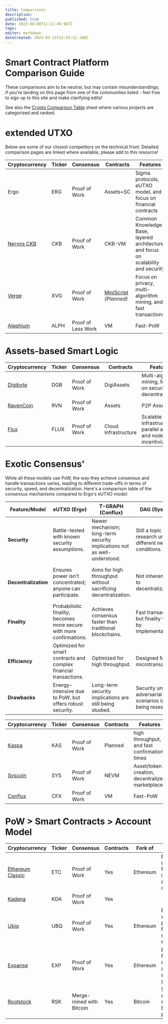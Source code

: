 ```yaml
---
title: Comparisons
description: 
published: true
date: 2023-08-08T11:11:49.987Z
tags: 
editor: markdown
dateCreated: 2023-03-15T12:29:22.180Z
---
```


# Smart Contract Platform Comparison Guide

These comparisons aim to be neutral, but may contain misunderstandings; if you're landing on this page from one of the communities listed - feel free to sign up to this site and make clarifying edits!

See also the [Crypto Comparison Table](https://docs.google.com/spreadsheets/d/1SBCylFAuJRcvZ47obGXfQz19bHDYdaJznnzemcaBgWk/edit?usp=sharing) sheet where various projects are categorised and ranked. 

# extended UTXO

Below are some of our closest competitors on the technical front. Detailed comparison pages are linked where available, please add to this resource!


| Cryptocurrency   | Ticker | Consensus  | Contracts |  Features  |  Model | 
|------------------|--------|------------|-----------|------------|--------|
| Ergo             | ERG    | Proof of Work       | Assets+SC  | Sigma protocols, eUTXO model, and focus on financial contracts | eUTXO         |               
| [Nervos CKB](https://ergonaut.space/en/Community/Comparisons/CKB)| CKB    | Proof of Work       |  CKB-VM | Common Knowledge Base, layered architecture, and focus on scalability and security | sUTXO |
| [Verge](https://ergonaut.space/en/Community/Comparisons/XVG)            | XVG    | Proof of Work       |[MiniScript](https://vergecurrency.com/key-tech/) *(Planned)*     | Focus on privacy, multi-algorithm mining, and fast transactions | UTXO |
| [Alephium](https://ergonaut.space/en/Community/Comparisons/ALPH)             | ALPH    | Proof of Less Work |VM| Fast-PoW | stateful-UTXO |

# Assets-based Smart Logic

| Cryptocurrency   | Ticker | Consensus  | Contracts |  Features  |  Model | 
|------------------|--------|------------|-----------|------------|--------|
| [Digibyte](https://ergonaut.space/en/Community/Comparisons/DGB)         | DGB    | Proof of Work       | DigiAssets | Multi-algorithm mining, focus on security and decentralization | UTXO |
| [RavenCoin](https://ergonaut.space/en/Community/Comparisons/RVN)        | RVN    | Proof of Work       |Assets  | P2P Assets | UTXO |
| [Flux](https://ergonaut.space/en/Community/Comparisons/FLUX)             | FLUX   | Proof of Work       | Cloud Infrastructure | Scalable infrastructure, parallel assets, and node incentivization | UTXO |

# Exotic Consensus'

While all these models use PoW, the way they achieve consensus and handle transactions varies, leading to different trade-offs in terms of security, speed, and decentralization. Here's a comparison table of the consensus mechanisms compared to Ergo's eUTXO model:

| Feature/Model | eUTXO (Ergo) | T-GRAPH (Conflux) | DAG (Syscoin) | GhostDAG (Kaspa) |
|---------------|--------------|-------------------|--------------------|----------------------|
| **Security** | Battle-tested with known security assumptions. | Newer mechanism; long-term security implications not as well-understood. | Still a topic of research under different network conditions. | Different security model from traditional blockchains; requires more research. |
| **Decentralization** | Ensures power isn't concentrated; anyone can participate. | Aims for high throughput without sacrificing decentralization. | Not inherently tied to decentralization. | Can handle concurrent blocks, but decentralization varies by implementation. |
| **Finality** | Probabilistic finality; becomes more secure with more confirmations. | Achieves consensus faster than traditional blockchains. | Fast transactions, but finality varies by implementation. | Provides a partial order of blocks for faster consensus. |
| **Efficiency** | Optimized for smart contracts and complex financial transactions. | Optimized for high throughput. | Designed for fast microtransactions. | Aims for faster consensus than traditional blockchains. |
| **Drawbacks** | Energy-intensive due to PoW, but offers robust security. | Long-term security implications are still being studied. | Security under adversarial scenarios is still being researched. | Security model is different from traditional blockchains. |



| Cryptocurrency   | Ticker | Consensus  | Contracts |  Features  |  Model | 
|------------------|--------|------------|-----------|------------|--------|
| [Kaspa](https://ergonaut.space/en/Community/Comparisons/KAS)| KAS| Proof of Work|Planned| high throughput, and fast confirmation times | GHOSTDAG| 
| [Syscoin](https://ergonaut.space/en/Community/Comparisons/SYS)          | SYS    | Proof of Work       | NEVM | Asset/token creation, decentralized marketplace | Z-DAG |  
| [Conflux](https://ergonaut.space/en/Community/Comparisons/CFX)             | CFX    | Proof of Work |VM| Fast-PoW | Tree-Graph (TG) |


# PoW > Smart Contracts > Account Model


| Cryptocurrency   | Ticker | Consensus  | Contracts | Fork of                  | Features                                  |  Model | 
|------------------|--------|---------------------|-----------------|------------------------|---------------------------------------------------|------------------|
| [Ethereum Classic](https://ergonaut.space/en/Community/Comparisons/ETC) | ETC    | Proof of Work       | Yes             | Ethereum               | Ethereum's original chain, focus on immutability and decentralization | Account-based |
| [Kadena](https://ergonaut.space/en/Community/Comparisons/KDA) | KDA    | Proof of Work       | Yes             |                |  | Account-based 
| [Ubiq](https://ergonaut.space/en/Community/Comparisons/UBQ)              | UBQ    | Proof of Work       | Yes             | Ethereum               | Ethereum fork with modified parameters, focus on stability and enterprise use | Account-based |
| [Expanse](https://ergonaut.space/en/Community/Comparisons/EXP)           | EXP    | Proof of Work       | Yes             | Ethereum               | Ethereum fork, focus on decentralized applications and governance | Account-based |
| [Rootstock](https://ergonaut.space/en/Community/Comparisons/RSK)   | RSK   | Merge-mined with Bitcoin | Yes      | Bitcoin                | Smart contracts on Bitcoin, secured by Bitcoin's mining power | Account-based |




